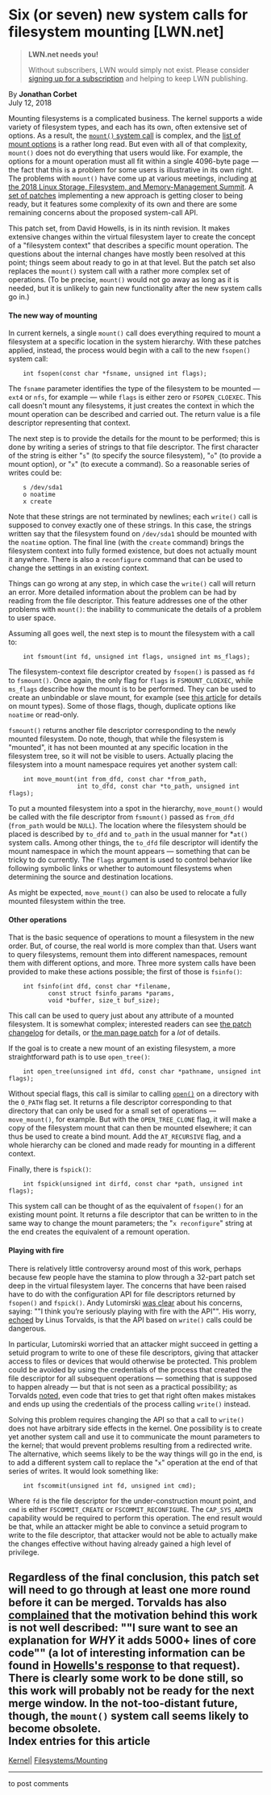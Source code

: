 # Six (or seven) new system calls for filesystem mounting [LWN.net]

> **LWN.net needs you!**
> 
> Without subscribers, LWN would simply not exist. Please consider [signing up for a subscription](/Promo/nst-nag2/subscribe) and helping to keep LWN publishing. 

By **Jonathan Corbet**  
July 12, 2018 

Mounting filesystems is a complicated business. The kernel supports a wide variety of filesystem types, and each has its own, often extensive set of options. As a result, the [`mount()` system call](http://man7.org/linux/man-pages/man2/mount.2.html) is complex, and the [list of mount options](http://man7.org/linux/man-pages/man8/mount.8.html#FILESYSTEM-INDEPENDENT_MOUNT_OPTIONS) is a rather long read. But even with all of that complexity, `mount()` does not do everything that users would like. For example, the options for a mount operation must all fit within a single 4096-byte page — the fact that this is a problem for some users is illustrative in its own right. The problems with `mount()` have come up at various meetings, including [at the 2018 Linux Storage, Filesystem, and Memory-Management Summit](/Articles/753473/). A [set of patches](/ml/linux-kernel/153126248868.14533.9751473662727327569.stgit@warthog.procyon.org.uk/) implementing a new approach is getting closer to being ready, but it features some complexity of its own and there are some remaining concerns about the proposed system-call API. 

This patch set, from David Howells, is in its ninth revision. It makes extensive changes within the virtual filesystem layer to create the concept of a "filesystem context" that describes a specific mount operation. The questions about the internal changes have mostly been resolved at this point; things seem about ready to go in at that level. But the patch set also replaces the `mount()` system call with a rather more complex set of operations. (To be precise, `mount()` would not go away as long as it is needed, but it is unlikely to gain new functionality after the new system calls go in.) 

#### The new way of mounting

In current kernels, a single `mount()` call does everything required to mount a filesystem at a specific location in the system hierarchy. With these patches applied, instead, the process would begin with a call to the new `fsopen()` system call: 
    
    
        int fsopen(const char *fsname, unsigned int flags);
    

The `fsname` parameter identifies the type of the filesystem to be mounted — `ext4` or `nfs`, for example — while `flags` is either zero or `FSOPEN_CLOEXEC`. This call doesn't mount any filesystems, it just creates the context in which the mount operation can be described and carried out. The return value is a file descriptor representing that context. 

The next step is to provide the details for the mount to be performed; this is done by writing a series of strings to that file descriptor. The first character of the string is either "`s`" (to specify the source filesystem), "`o`" (to provide a mount option), or "`x`" (to execute a command). So a reasonable series of writes could be: 
    
    
        s /dev/sda1
        o noatime
        x create
    

Note that these strings are not terminated by newlines; each `write()` call is supposed to convey exactly one of these strings. In this case, the strings written say that the filesystem found on `/dev/sda1` should be mounted with the `noatime` option. The final line (with the `create` command) brings the filesystem context into fully formed existence, but does not actually mount it anywhere. There is also a `reconfigure` command that can be used to change the settings in an existing context. 

Things can go wrong at any step, in which case the `write()` call will return an error. More detailed information about the problem can be had by reading from the file descriptor. This feature addresses one of the other problems with `mount()`: the inability to communicate the details of a problem to user space. 

Assuming all goes well, the next step is to mount the filesystem with a call to: 
    
    
        int fsmount(int fd, unsigned int flags, unsigned int ms_flags);
    

The filesystem-context file descriptor created by `fsopen()` is passed as `fd` to `fsmount()`. Once again, the only flag for `flags` is `FSMOUNT_CLOEXEC`, while `ms_flags` describe how the mount is to be performed. They can be used to create an unbindable or slave mount, for example (see [this article](/Articles/689856/) for details on mount types). Some of those flags, though, duplicate options like `noatime` or read-only. 

`fsmount()` returns another file descriptor corresponding to the newly mounted filesystem. Do note, though, that while the filesystem is "mounted", it has not been mounted at any specific location in the filesystem tree, so it will not be visible to users. Actually placing the filesystem into a mount namespace requires yet another system call: 
    
    
        int move_mount(int from_dfd, const char *from_path,
                       int to_dfd, const char *to_path, unsigned int flags);
    

To put a mounted filesystem into a spot in the hierarchy, `move_mount()` would be called with the file descriptor from `fsmount()` passed as `from_dfd` (`from_path` would be `NULL`). The location where the filesystem should be placed is described by `to_dfd` and `to_path` in the usual manner for *`at()` system calls. Among other things, the `to_dfd` file descriptor will identify the mount namespace in which the mount appears — something that can be tricky to do currently. The `flags` argument is used to control behavior like following symbolic links or whether to automount filesystems when determining the source and destination locations. 

As might be expected, `move_mount()` can also be used to relocate a fully mounted filesystem within the tree. 

#### Other operations

That is the basic sequence of operations to mount a filesystem in the new order. But, of course, the real world is more complex than that. Users want to query filesystems, remount them into different namespaces, remount them with different options, and more. Three more system calls have been provided to make these actions possible; the first of those is `fsinfo()`: 
    
    
        int fsinfo(int dfd, const char *filename,
    	       const struct fsinfo_params *params,
    	       void *buffer, size_t buf_size);
    

This call can be used to query just about any attribute of a mounted filesystem. It is somewhat complex; interested readers can see [the patch changelog](/ml/linux-kernel/153126269451.14533.13592791373864325188.stgit@warthog.procyon.org.uk/) for details, or [the man page patch](/ml/linux-kernel/15519.1531263314@warthog.procyon.org.uk/) for a _lot_ of details. 

If the goal is to create a new mount of an existing filesystem, a more straightforward path is to use `open_tree()`: 
    
    
        int open_tree(unsigned int dfd, const char *pathname, unsigned int flags);
    

Without special flags, this call is similar to calling [`open()`](http://man7.org/linux/man-pages/man2/open.2.html) on a directory with the `O_PATH` flag set. It returns a file descriptor corresponding to that directory that can only be used for a small set of operations — `move_mount()`, for example. But with the `OPEN_TREE_CLONE` flag, it will make a copy of the filesystem mount that can then be mounted elsewhere; it can thus be used to create a bind mount. Add the `AT_RECURSIVE` flag, and a whole hierarchy can be cloned and made ready for mounting in a different context. 

Finally, there is `fspick()`: 
    
    
        int fspick(unsigned int dirfd, const char *path, unsigned int flags);
    

This system call can be thought of as the equivalent of `fsopen()` for an existing mount point. It returns a file descriptor that can be written to in the same way to change the mount parameters; the "`x reconfigure`" string at the end creates the equivalent of a remount operation. 

#### Playing with fire

There is relatively little controversy around most of this work, perhaps because few people have the stamina to plow through a 32-part patch set deep in the virtual filesystem layer. The concerns that have been raised have to do with the configuration API for file descriptors returned by `fsopen()` and `fspick()`. Andy Lutomirski [was clear](/ml/linux-kernel/686E805C-81F3-43D0-A096-50C644C57EE3@amacapital.net/) about his concerns, saying: ""I think you’re seriously playing with fire with the API"". His worry, [echoed](/ml/linux-kernel/CA+55aFzknfBLjg4-pRSCUeBFY3DWq04zX3PPyc949M0OygHktw@mail.gmail.com/) by Linus Torvalds, is that the API based on `write()` calls could be dangerous. 

In particular, Lutomirski worried that an attacker might succeed in getting a setuid program to write to one of these file descriptors, giving that attacker access to files or devices that would otherwise be protected. This problem could be avoided by using the credentials of the process that created the file descriptor for all subsequent operations — something that is supposed to happen already — but that is not seen as a practical possibility; as Torvalds [noted](/ml/linux-kernel/CA+55aFznwKKy0Vj4Wxe16=2EUmgas_Dcr9QQ1tOJOQOEAVfr+w@mail.gmail.com/), even code that tries to get that right often makes mistakes and ends up using the credentials of the process calling `write()` instead. 

Solving this problem requires changing the API so that a call to `write()` does not have arbitrary side effects in the kernel. One possibility is to create yet another system call and use it to communicate the mount parameters to the kernel; that would prevent problems resulting from a redirected write. The alternative, which seems likely to be the way things will go in the end, is to add a different system call to replace the "`x`" operation at the end of that series of writes. It would look something like: 
    
    
        int fscommit(unsigned int fd, unsigned int cmd);
    

Where `fd` is the file descriptor for the under-construction mount point, and `cmd` is either `FSCOMMIT_CREATE` or `FSCOMMIT_RECONFIGURE`. The `CAP_SYS_ADMIN` capability would be required to perform this operation. The end result would be that, while an attacker might be able to convince a setuid program to write to the file descriptor, that attacker would not be able to actually make the changes effective without having already gained a high level of privilege. 

Regardless of the final conclusion, this patch set will need to go through at least one more round before it can be merged. Torvalds has also [complained](/ml/linux-kernel/CA+55aFzEjPUGZFk7PnM0T6YEn5uRrscgyCHyhc_cYz0m8ejdLA@mail.gmail.com/) that the motivation behind this work is not well described: ""I sure want to see an explanation for *WHY* it adds 5000+ lines of core code"" (a lot of interesting information can be found in [Howells's response](/ml/linux-fsdevel/29128.1531356361@warthog.procyon.org.uk/) to that request). There is clearly some work to be done still, so this work will probably not be ready for the next merge window. In the not-too-distant future, though, the `mount()` system call seems likely to become obsolete.  
Index entries for this article  
---  
[Kernel](/Kernel/Index)| [Filesystems/Mounting](/Kernel/Index#Filesystems-Mounting)  
  


* * *

to post comments 
